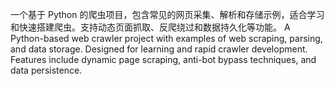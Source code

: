 一个基于 Python 的爬虫项目，包含常见的网页采集、解析和存储示例，适合学习和快速搭建爬虫。支持动态页面抓取、反爬绕过和数据持久化等功能。
A Python-based web crawler project with examples of web scraping, parsing, and data storage. Designed for learning and rapid crawler development. Features include dynamic page scraping, anti-bot bypass techniques, and data persistence.
